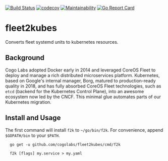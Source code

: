 [![Build Status](https://travis-ci.org/cogolabs/fleet2kubes.svg?branch=master)](https://travis-ci.org/cogolabs/fleet2kubes)
[![codecov](https://codecov.io/gh/cogolabs/fleet2kubes/branch/master/graph/badge.svg)](https://codecov.io/gh/cogolabs/fleet2kubes)
[![Maintainability](https://api.codeclimate.com/v1/badges/699f80c897e5cd1865ba/maintainability)](https://codeclimate.com/github/cogolabs/fleet2kubes/maintainability)
[![Go Report Card](https://goreportcard.com/badge/github.com/cogolabs/fleet2kubes)](https://goreportcard.com/report/github.com/cogolabs/fleet2kubes)

# fleet2kubes

Converts fleet systemd units to kubernetes resources.

## Background

Cogo Labs adopted Docker early in 2014 and leveraged CoreOS Fleet to deploy and manage a rich distributed microservices platform. Kubernetes, based on Google's internal manager, Borg, matured to production-ready quality in 2018, and has fully absorbed CoreOS Fleet technologies, such as `etcd` (backend for the Kubernetes Control Plane), into an awesome ecosystem now led by the CNCF. This minimal glue automates parts of our Kubernetes migration.

## Install and Usage

The first command will install `f2k` to `~/go/bin/f2k`. For convenience, append `$GOPATH/bin` to your `$PATH`.

```
  go get -u github.com/cogolabs/fleet2kubes/cmd/f2k

  f2k [flags] my.service > my.yaml
```

